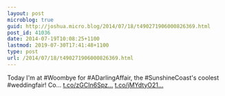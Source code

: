 ```yaml
---
layout: post
microblog: true
guid: http://joshua.micro.blog/2014/07/18/t490271906000826369.html
post_id: 41036
date: 2014-07-19T10:08:25+1100
lastmod: 2019-07-30T17:41:48+1100
type: post
url: /2014/07/18/t490271906000826369.html
---
```

Today I'm at #Woombye for #ADarlingAffair, the #SunshineCoast's coolest #weddingfair! Co... [t.co/zGCIn6Spz...](http://t.co/zGCIn6SpzH) [t.co/jMYdtyO21...](http://t.co/jMYdtyO21t)
